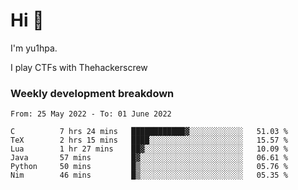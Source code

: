 # Hi 👋

I'm yu1hpa.

I play CTFs with Thehackerscrew

### Weekly development breakdown

<!--START_SECTION:waka-->

```text
From: 25 May 2022 - To: 01 June 2022

C          7 hrs 24 mins   ████████████▓░░░░░░░░░░░░   51.03 %
TeX        2 hrs 15 mins   ████░░░░░░░░░░░░░░░░░░░░░   15.57 %
Lua        1 hr 27 mins    ██▓░░░░░░░░░░░░░░░░░░░░░░   10.09 %
Java       57 mins         █▓░░░░░░░░░░░░░░░░░░░░░░░   06.61 %
Python     50 mins         █▒░░░░░░░░░░░░░░░░░░░░░░░   05.76 %
Nim        46 mins         █▒░░░░░░░░░░░░░░░░░░░░░░░   05.35 %
```

<!--END_SECTION:waka-->

